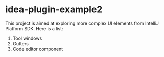 # idea-plugin-example2

This project is aimed at exploring more complex UI elements from IntelliJ Platform SDK. Here is a list:

1. Tool windows
2. Gutters
3. Code editor component